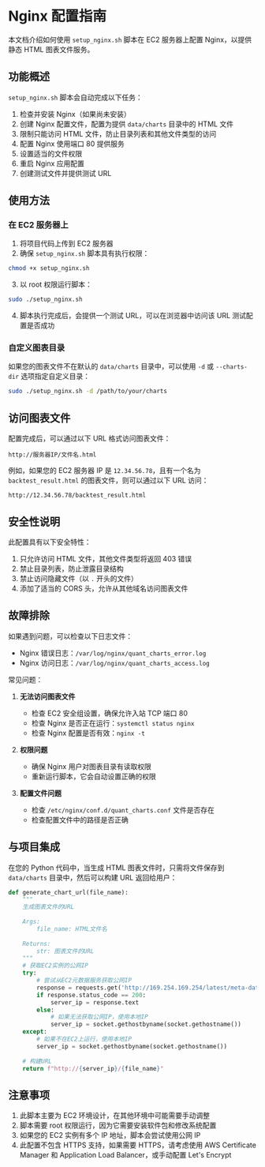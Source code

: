 # Nginx 配置指南

本文档介绍如何使用 `setup_nginx.sh` 脚本在 EC2 服务器上配置 Nginx，以提供静态 HTML 图表文件服务。

## 功能概述

`setup_nginx.sh` 脚本会自动完成以下任务：

1. 检查并安装 Nginx（如果尚未安装）
2. 创建 Nginx 配置文件，配置为提供 `data/charts` 目录中的 HTML 文件
3. 限制只能访问 HTML 文件，防止目录列表和其他文件类型的访问
4. 配置 Nginx 使用端口 80 提供服务
5. 设置适当的文件权限
6. 重启 Nginx 应用配置
7. 创建测试文件并提供测试 URL

## 使用方法

### 在 EC2 服务器上

1. 将项目代码上传到 EC2 服务器
2. 确保 `setup_nginx.sh` 脚本具有执行权限：

```bash
chmod +x setup_nginx.sh
```

3. 以 root 权限运行脚本：

```bash
sudo ./setup_nginx.sh
```

4. 脚本执行完成后，会提供一个测试 URL，可以在浏览器中访问该 URL 测试配置是否成功

### 自定义图表目录

如果您的图表文件不在默认的 `data/charts` 目录中，可以使用 `-d` 或 `--charts-dir` 选项指定自定义目录：

```bash
sudo ./setup_nginx.sh -d /path/to/your/charts
```

## 访问图表文件

配置完成后，可以通过以下 URL 格式访问图表文件：

```
http://服务器IP/文件名.html
```

例如，如果您的 EC2 服务器 IP 是 `12.34.56.78`，且有一个名为 `backtest_result.html` 的图表文件，则可以通过以下 URL 访问：

```
http://12.34.56.78/backtest_result.html
```

## 安全性说明

此配置具有以下安全特性：

1. 只允许访问 HTML 文件，其他文件类型将返回 403 错误
2. 禁止目录列表，防止泄露目录结构
3. 禁止访问隐藏文件（以 `.` 开头的文件）
4. 添加了适当的 CORS 头，允许从其他域名访问图表文件

## 故障排除

如果遇到问题，可以检查以下日志文件：

- Nginx 错误日志：`/var/log/nginx/quant_charts_error.log`
- Nginx 访问日志：`/var/log/nginx/quant_charts_access.log`

常见问题：

1. **无法访问图表文件**
   - 检查 EC2 安全组设置，确保允许入站 TCP 端口 80
   - 检查 Nginx 是否正在运行：`systemctl status nginx`
   - 检查 Nginx 配置是否有效：`nginx -t`

2. **权限问题**
   - 确保 Nginx 用户对图表目录有读取权限
   - 重新运行脚本，它会自动设置正确的权限

3. **配置文件问题**
   - 检查 `/etc/nginx/conf.d/quant_charts.conf` 文件是否存在
   - 检查配置文件中的路径是否正确

## 与项目集成

在您的 Python 代码中，当生成 HTML 图表文件时，只需将文件保存到 `data/charts` 目录中，然后可以构建 URL 返回给用户：

```python
def generate_chart_url(file_name):
    """
    生成图表文件的URL
    
    Args:
        file_name: HTML文件名
        
    Returns:
        str: 图表文件的URL
    """
    # 获取EC2实例的公网IP
    try:
        # 尝试从EC2元数据服务获取公网IP
        response = requests.get('http://169.254.169.254/latest/meta-data/public-ipv4', timeout=0.5)
        if response.status_code == 200:
            server_ip = response.text
        else:
            # 如果无法获取公网IP，使用本地IP
            server_ip = socket.gethostbyname(socket.gethostname())
    except:
        # 如果不在EC2上运行，使用本地IP
        server_ip = socket.gethostbyname(socket.gethostname())
    
    # 构建URL
    return f"http://{server_ip}/{file_name}"
```

## 注意事项

1. 此脚本主要为 EC2 环境设计，在其他环境中可能需要手动调整
2. 脚本需要 root 权限运行，因为它需要安装软件包和修改系统配置
3. 如果您的 EC2 实例有多个 IP 地址，脚本会尝试使用公网 IP
4. 此配置不包含 HTTPS 支持，如果需要 HTTPS，请考虑使用 AWS Certificate Manager 和 Application Load Balancer，或手动配置 Let's Encrypt
